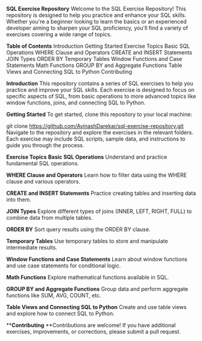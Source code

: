 **SQL Exercise Repository**
Welcome to the SQL Exercise Repository! This repository is designed to help you practice and enhance your SQL skills. Whether you're a beginner looking to learn the basics or an experienced developer aiming to sharpen your SQL proficiency, you'll find a variety of exercises covering a wide range of topics.

**Table of Contents**
Introduction
Getting Started
Exercise Topics
Basic SQL Operations
WHERE Clause and Operators
CREATE and INSERT Statements
JOIN Types
ORDER BY
Temporary Tables
Window Functions and Case Statements
Math Functions
GROUP BY and Aggregate Functions
Table Views and Connecting SQL to Python
Contributing

**Introduction**
This repository contains a series of SQL exercises to help you practice and improve your SQL skills. Each exercise is designed to focus on specific aspects of SQL, from basic operations to more advanced topics like window functions, joins, and connecting SQL to Python.

**Getting Started**
To get started, clone this repository to your local machine:

git clone https://github.com/AvinashDarekar/sql-exercise-repository.git
Navigate to the repository and explore the exercises in the relevant folders. Each exercise may include SQL scripts, sample data, and instructions to guide you through the process.

**Exercise Topics**
**Basic SQL Operations**
Understand and practice fundamental SQL operations.

**WHERE Clause and Operators**
Learn how to filter data using the WHERE clause and various operators.

**CREATE and INSERT Statements**
Practice creating tables and inserting data into them.

**JOIN Types**
Explore different types of joins (INNER, LEFT, RIGHT, FULL) to combine data from multiple tables.

**ORDER BY**
Sort query results using the ORDER BY clause.

**Temporary Tables**
Use temporary tables to store and manipulate intermediate results.

**Window Functions and Case Statements**
Learn about window functions and use case statements for conditional logic.

**Math Functions**
Explore mathematical functions available in SQL.

**GROUP BY and Aggregate Functions**
Group data and perform aggregate functions like SUM, AVG, COUNT, etc.

**Table Views and Connecting SQL to Python**
Create and use table views and explore how to connect SQL to Python.

****Contributing**
**Contributions are welcome! If you have additional exercises, improvements, or corrections, please submit a pull request.
